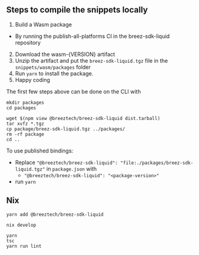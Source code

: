 ## Steps to compile the snippets locally
1. Build a Wasm package
  - By running the publish-all-platforms CI in the breez-sdk-liquid repository
2. Download the wasm-{VERSION} artifact 
3. Unzip the artifact and put the `breez-sdk-liquid.tgz` file in the `snippets/wasm/packages` folder
4. Run `yarn` to install the package.
5. Happy coding

The first few steps above can be done on the CLI with

```shell
mkdir packages
cd packages

wget $(npm view @breeztech/breez-sdk-liquid dist.tarball)
tar xvfz *.tgz
cp package/breez-sdk-liquid.tgz ../packages/
rm -rf package
cd ..
```

To use published bindings:
- Replace `"@breeztech/breez-sdk-liquid": "file:./packages/breez-sdk-liquid.tgz"` in `package.json` with
  - `"@breeztech/breez-sdk-liquid": "<package-version>"`
- run `yarn`

## Nix

```
yarn add @breeztech/breez-sdk-liquid

nix develop

yarn
tsc
yarn run lint
```